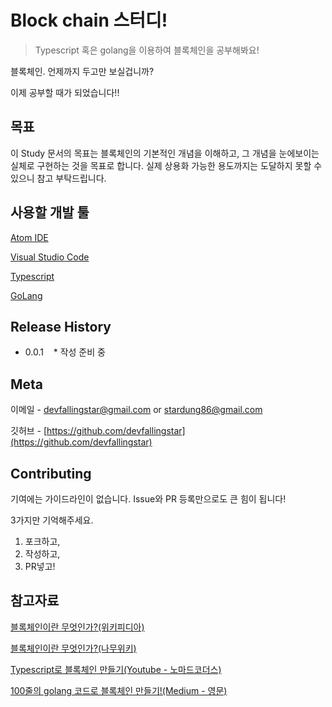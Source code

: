 # Block chain 스터디!
> Typescript 혹은 golang을 이용하여 블록체인을 공부해봐요!

블록체인. 언제까지 두고만 보실겁니까?

이제 공부할 때가 되었습니다!!

## 목표

이 Study 문서의 목표는 블록체인의 기본적인 개념을 이해하고, 그 개념을 눈에보이는 실체로 구현하는 것을 목표로 합니다. 실제 상용화 가능한 용도까지는 도달하지 못할 수 있으니 참고 부탁드립니다.

## 사용할 개발 툴

[Atom IDE](https://ide.atom.io/)

[Visual Studio Code](https://code.visualstudio.com/)

[Typescript](https://www.typescriptlang.org/)

[GoLang](https://golang.org/)

## Release History

* 0.0.1
    * 작성 준비 중

## Meta

이메일 - devfallingstar@gmail.com or stardung86@gmail.com

깃허브 - [https://github.com/devfallingstar](https://github.com/devfallingstar)

## Contributing

기여에는 가이드라인이 없습니다. Issue와 PR 등록만으로도 큰 힘이 됩니다! 

3가지만 기억해주세요.

1. 포크하고,
2. 작성하고,
3. PR넣고!

## 참고자료

[블록체인이란 무엇인가?(위키피디아)](https://ko.wikipedia.org/wiki/%EB%B8%94%EB%A1%9D%EC%B2%B4%EC%9D%B8)

[블록체인이란 무엇인가?(나무위키)](https://namu.wiki/w/%EB%B8%94%EB%A1%9D%EC%B2%B4%EC%9D%B8)

[Typescript로 블록체인 만들기(Youtube - 노마드코더스)](https://www.youtube.com/watch?v=7wAhwv2Rbxw&list=PL7jH19IHhOLNM5mePXxbpnPefi6PiiNCX)

[100줄의 golang 코드로 블록체인 만들기!(Medium - 영문)](https://medium.com/@mycoralhealth/code-your-own-blockchain-in-less-than-200-lines-of-go-e296282bcffc)
